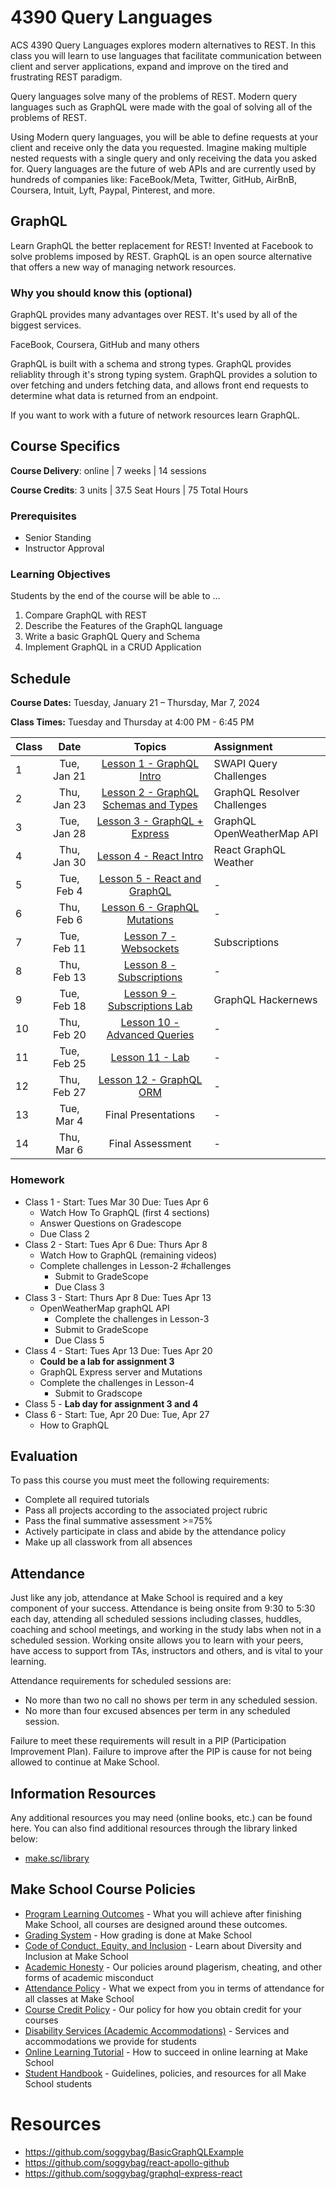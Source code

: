 # 4390 Query Languages

ACS 4390 Query Languages explores modern alternatives to REST. In this class you will learn to use languages that facilitate communication between client and server applications, expand and improve on the tired and frustrating REST paradigm. 

Query languages solve many of the problems of REST. Modern query languages such as GraphQL were made with the goal of solving all of the problems of REST. 

Using Modern query languages, you will be able to define requests at your client and receive only the data you requested. Imagine making multiple nested requests with a single query and only receiving the data you asked for. Query languages are the future of web APIs and are currently used by hundreds of companies like: FaceBook/Meta, Twitter, GitHub, AirBnB, Coursera, Intuit, Lyft, Paypal, Pinterest, and more. 

## GraphQL

Learn GraphQL the better replacement for REST! Invented at Facebook to solve problems imposed by REST. GraphQL is an open source alternative that offers a new way of managing network resources. 

### Why you should know this (optional)

GraphQL provides many advantages over REST. It's used by all of the biggest services. 

FaceBook, Coursera, GitHub and many others 

GraphQL is built with a schema and strong types. GraphQL provides reliablity through it's strong typing system. GraphQL provides a solution to over fetching and unders fetching data, and allows front end requests to determine what data is returned from an endpoint. 

If you want to work with a future of network resources learn GraphQL. 

## Course Specifics

**Course Delivery**: online | 7 weeks | 14 sessions

**Course Credits**: 3 units | 37.5 Seat Hours | 75 Total Hours

### Prerequisites  

- Senior Standing
- Instructor Approval

### Learning Objectives

Students by the end of the course will be able to ...

1. Compare GraphQL with REST
1. Describe the Features of the GraphQL language
1. Write a basic GraphQL Query and Schema
1. Implement GraphQL in a CRUD Application

## Schedule

**Course Dates:** Tuesday, January 21 – Thursday, Mar 7, 2024

**Class Times:** Tuesday and Thursday at 4:00 PM - 6:45 PM

| Class |    Date   |                Topics                  | Assignment |
|:-----|:---------:|:--------------------------------------:|:-----------|
|  1  | Tue, Jan 21 | [Lesson 1 - GraphQL Intro]             | SWAPI Query Challenges |
|  2  | Thu, Jan 23 | [Lesson 2 - GraphQL Schemas and Types] | GraphQL Resolver Challenges |
|  3  | Tue, Jan 28 | [Lesson 3 - GraphQL + Express]         | GraphQL OpenWeatherMap API |
|  4  | Thu, Jan 30 | [Lesson 4 - React Intro]               | React GraphQL Weather |
|  5  | Tue, Feb  4  | [Lesson 5 - React and GraphQL]        | - |
|  6  | Thu, Feb  6 | [Lesson 6 - GraphQL Mutations]         | - |
|  7  | Tue, Feb 11 | [Lesson 7 - Websockets]                | Subscriptions |
|  8  | Thu, Feb 13 | [Lesson 8 - Subscriptions]             | - |
|  9  | Tue, Feb 18 | [Lesson 9 - Subscriptions Lab]         | GraphQL Hackernews |
|  10 | Thu, Feb 20 | [Lesson 10 - Advanced Queries]         | - |
|  11 | Tue, Feb 25 | [Lesson 11 - Lab]                      | - |
|  12 | Thu, Feb 27 | [Lesson 12 - GraphQL ORM]              | - |
|  13 | Tue, Mar  4 | Final Presentations                    | - |
|  14 | Thu, Mar  6 | Final Assessment                       | - |

[Lesson 1 - GraphQL Intro]: Lessons/Lesson-1.md
[Lesson 2 - GraphQL Schemas and Types]: Lessons/Lesson-2.md
[Lesson 3 - GraphQL + Express]: Lessons/Lesson-3.md
[Lesson 4 - React Intro]: Lessons/Lesson-4.md
[Lesson 5 - React and GraphQL]: Lessons/Lesson-5.md
[Lesson 6 - GraphQL Mutations]: Lessons/Lesson-6.md
[Lesson 7 - Websockets]: Lessons/Lesson-7.md
[Lesson 8 - Subscriptions]: Lessons/Lesson-8.md
[Lesson 9 - Subscriptions Lab]: Lessons/Lesson-9.md
[Lesson 10 - Advanced Queries]: Lessons/Lesson-10.md
[Lesson 11 - Lab]: Lessons/Lesson-11.md
[Lesson 12 - GraphQL ORM]: Lessons/Lesson-12.md

### Homework

- Class 1 - Start: Tues Mar 30 Due: Tues Apr 6
	- Watch How To GraphQL (first 4 sections)
	- Answer Questions on Gradescope
	- Due Class 2
- Class 2 - Start: Tues Apr 6 Due: Thurs Apr 8
	- Watch How to GraphQL (remaining videos)
	- Complete challenges in Lesson-2 #challenges
		- Submit to GradeScope
		- Due Class 3
- Class 3 - Start: Thurs Apr 8 Due: Tues Apr 13
	- OpenWeatherMap graphQL API
		- Complete the challenges in Lesson-3
		- Submit to GradeScope
		- Due Class 5
- Class 4 - Start: Tues Apr 13 Due: Tues Apr 20
	- **Could be a lab for assignment 3**
	- GraphQL Express server and Mutations
	- Complete the challenges in Lesson-4
		- Submit to Gradscope
- Class 5 - **Lab day for assignment 3 and 4**
- Class 6 - Start: Tue, Apr 20 Due: Tue, Apr 27
	- How to GraphQL

## Evaluation
To pass this course you must meet the following requirements:

- Complete all required tutorials 
- Pass all projects according to the associated project rubric
- Pass the final summative assessment >=75%
- Actively participate in class and abide by the attendance policy
- Make up all classwork from all absences

## Attendance
Just like any job, attendance at Make School is required and a key component of your success. Attendance is being onsite from 9:30 to 5:30 each day, attending all scheduled sessions including classes, huddles, coaching and school meetings, and working in the study labs when not in a scheduled session. Working onsite allows you to learn with your peers, have access to support from TAs, instructors and others, and is vital to your learning.

Attendance requirements for scheduled sessions are:
- No more than two no call no shows per term in any scheduled session.
- No more than four excused absences per term in any scheduled session.

Failure to meet these requirements will result in a PIP (Participation Improvement Plan).  Failure to improve after the PIP is cause for not being allowed to continue at Make School. 

##  Information Resources

Any additional resources you may need (online books, etc.) can be found here. You can also find additional resources through the library linked below:

- [make.sc/library](http://make.sc/library)

## Make School Course Policies

- [Program Learning Outcomes](https://make.sc/program-learning-outcomes) - What you will achieve after finishing Make School, all courses are designed around these outcomes.
- [Grading System](https://make.sc/grading-system) - How grading is done at Make School
- [Code of Conduct, Equity, and Inclusion](https://make.sc/code-of-conduct) - Learn about Diversity and Inclusion at Make School
- [Academic Honesty](https://make.sc/academic-honesty-policy) - Our policies around plagerism, cheating, and other forms of academic misconduct
- [Attendance Policy](https://make.sc/attendance-policy) - What we expect from you in terms of attendance for all classes at Make School
- [Course Credit Policy](https://make.sc/course-credit-policy) - Our policy for how you obtain credit for your courses
- [Disability Services (Academic Accommodations)](https://make.sc/disability-services) - Services and accommodations we provide for students
- [Online Learning Tutorial](https://make.sc/online-learning-tutorial) - How to succeed in online learning at Make School
- [Student Handbook](https://make.sc/student-handbook) - Guidelines, policies, and resources for all Make School students

# Resources 

- https://github.com/soggybag/BasicGraphQLExample
- https://github.com/soggybag/react-apollo-github
- https://github.com/soggybag/graphql-express-react
